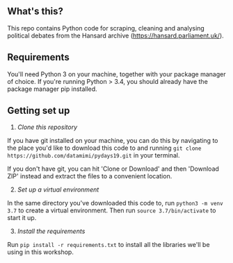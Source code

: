 ## What's this?

This repo contains Python code for scraping, cleaning and analysing political debates from the Hansard archive (https://hansard.parliament.uk/).

## Requirements

You'll need Python 3 on your machine, together with your package manager of choice. If you're running Python > 3.4, you should already have the package manager pip installed.

## Getting set up

1. *Clone this repository*

If you have git installed on your machine, you can do this by navigating to the place you'd like to download this code to and running ```git clone https://github.com/datamimi/pydays19.git``` in your terminal.

If you don't have git, you can hit 'Clone or Download' and then 'Download ZIP' instead and extract the files to a convenient location.

2. *Set up a virtual environment*

In the same directory you've downloaded this code to, run ```python3 -m venv 3.7``` to create a virtual environment. Then run ```source 3.7/bin/activate``` to start it up.

3. *Install the requirements*

Run ```pip install -r requirements.txt``` to install all the libraries we'll be using in this workshop.
